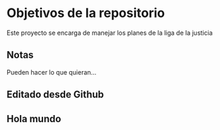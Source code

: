 # Objetivos de la repositorio

Este proyecto se encarga de manejar los planes de la liga de la justicia


## Notas
Pueden hacer lo que quieran...

## Editado desde Github


## Hola mundo
